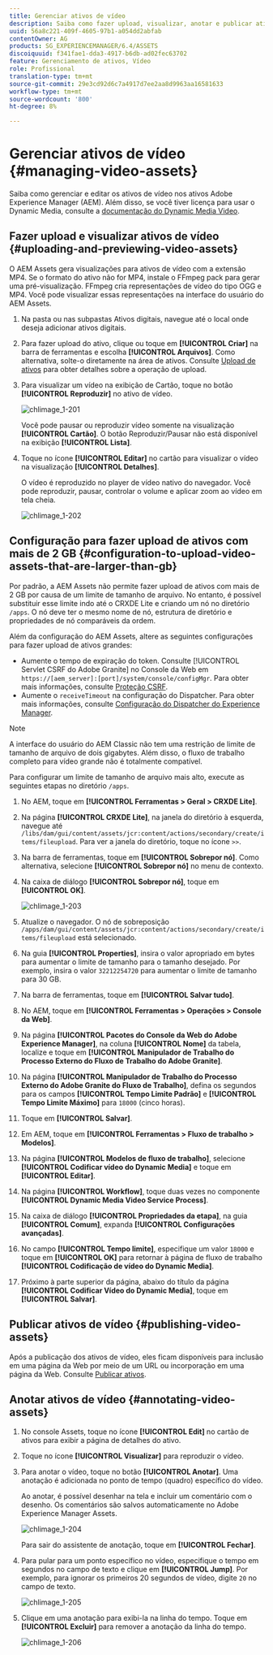 ```yaml
---
title: Gerenciar ativos de vídeo
description: Saiba como fazer upload, visualizar, anotar e publicar ativos de vídeo.
uuid: 56a8c221-409f-4605-97b1-a054dd2abfab
contentOwner: AG
products: SG_EXPERIENCEMANAGER/6.4/ASSETS
discoiquuid: f341fae1-dda3-4917-b6db-ad02fec63702
feature: Gerenciamento de ativos, Vídeo
role: Profissional
translation-type: tm+mt
source-git-commit: 29e3cd92d6c7a4917d7ee2aa8d9963aa16581633
workflow-type: tm+mt
source-wordcount: '800'
ht-degree: 8%

---
```



# Gerenciar ativos de vídeo {#managing-video-assets}

Saiba como gerenciar e editar os ativos de vídeo nos ativos Adobe Experience Manager (AEM). Além disso, se você tiver licença para usar o Dynamic Media, consulte a [documentação do Dynamic Media Video](video.md).

## Fazer upload e visualizar ativos de vídeo {#uploading-and-previewing-video-assets}

O AEM Assets gera visualizações para ativos de vídeo com a extensão MP4. Se o formato do ativo não for MP4, instale o FFmpeg pack para gerar uma pré-visualização. FFmpeg cria representações de vídeo do tipo OGG e MP4. Você pode visualizar essas representações na interface do usuário do AEM Assets.

1. Na pasta ou nas subpastas Ativos digitais, navegue até o local onde deseja adicionar ativos digitais.
1. Para fazer upload do ativo, clique ou toque em **[!UICONTROL Criar]** na barra de ferramentas e escolha **[!UICONTROL Arquivos]**. Como alternativa, solte-o diretamente na área de ativos. Consulte [Upload de ativos](managing-assets-touch-ui.md#uploading-assets) para obter detalhes sobre a operação de upload.
1. Para visualizar um vídeo na exibição de Cartão, toque no botão **[!UICONTROL Reproduzir]** no ativo de vídeo.

   ![chlimage_1-201](assets/chlimage_1-201.png)

   Você pode pausar ou reproduzir vídeo somente na visualização **[!UICONTROL Cartão]**. O botão Reproduzir/Pausar não está disponível na exibição **[!UICONTROL Lista]**.

1. Toque no ícone **[!UICONTROL Editar]** no cartão para visualizar o vídeo na visualização **[!UICONTROL Detalhes]**.

   O vídeo é reproduzido no player de vídeo nativo do navegador. Você pode reproduzir, pausar, controlar o volume e aplicar zoom ao vídeo em tela cheia.

   ![chlimage_1-202](assets/chlimage_1-202.png)

## Configuração para fazer upload de ativos com mais de 2 GB {#configuration-to-upload-video-assets-that-are-larger-than-gb}

Por padrão, a AEM Assets não permite fazer upload de ativos com mais de 2 GB por causa de um limite de tamanho de arquivo. No entanto, é possível substituir esse limite indo até o CRXDE Lite e criando um nó no diretório `/apps`. O nó deve ter o mesmo nome de nó, estrutura de diretório e propriedades de nó comparáveis da ordem.

Além da configuração do AEM Assets, altere as seguintes configurações para fazer upload de ativos grandes:

* Aumente o tempo de expiração do token. Consulte [!UICONTROL Servlet CSRF do Adobe Granite] no Console da Web em `https://[aem_server]:[port]/system/console/configMgr`. Para obter mais informações, consulte [Proteção CSRF](/help/sites-developing/csrf-protection.md).
* Aumente o `receiveTimeout` na configuração do Dispatcher. Para obter mais informações, consulte [Configuração do Dispatcher do Experience Manager](https://docs.adobe.com/content/help/en/experience-manager-dispatcher/using/configuring/dispatcher-configuration.html#renders-options).

>[!NOTE]
>
>A interface do usuário do AEM Classic não tem uma restrição de limite de tamanho de arquivo de dois gigabytes. Além disso, o fluxo de trabalho completo para vídeo grande não é totalmente compatível.

Para configurar um limite de tamanho de arquivo mais alto, execute as seguintes etapas no diretório `/apps`.

1. No AEM, toque em **[!UICONTROL Ferramentas > Geral > CRXDE Lite]**.
1. Na página **[!UICONTROL CRXDE Lite]**, na janela do diretório à esquerda, navegue até `/libs/dam/gui/content/assets/jcr:content/actions/secondary/create/items/fileupload`. Para ver a janela do diretório, toque no ícone `>>`.
1. Na barra de ferramentas, toque em **[!UICONTROL Sobrepor nó]**. Como alternativa, selecione **[!UICONTROL Sobrepor nó]** no menu de contexto.
1. Na caixa de diálogo **[!UICONTROL Sobrepor nó]**, toque em **[!UICONTROL OK]**.

   ![chlimage_1-203](assets/chlimage_1-203.png)

1. Atualize o navegador. O nó de sobreposição `/apps/dam/gui/content/assets/jcr:content/actions/secondary/create/items/fileupload` está selecionado.
1. Na guia **[!UICONTROL Properties]**, insira o valor apropriado em bytes para aumentar o limite de tamanho para o tamanho desejado. Por exemplo, insira o valor `32212254720` para aumentar o limite de tamanho para 30 GB.

1. Na barra de ferramentas, toque em **[!UICONTROL Salvar tudo]**.
1. No AEM, toque em **[!UICONTROL Ferramentas > Operações > Console da Web]**.
1. Na página **[!UICONTROL Pacotes do Console da Web do Adobe Experience Manager]**, na coluna **[!UICONTROL Nome]** da tabela, localize e toque em **[!UICONTROL Manipulador de Trabalho do Processo Externo do Fluxo de Trabalho do Adobe Granite]**.
1. Na página **[!UICONTROL Manipulador de Trabalho do Processo Externo do Adobe Granite do Fluxo de Trabalho]**, defina os segundos para os campos **[!UICONTROL Tempo Limite Padrão]** e **[!UICONTROL Tempo Limite Máximo]** para `18000` (cinco horas).
1. Toque em **[!UICONTROL Salvar]**.
1. Em AEM, toque em **[!UICONTROL Ferramentas > Fluxo de trabalho > Modelos]**.
1. Na página **[!UICONTROL Modelos de fluxo de trabalho]**, selecione **[!UICONTROL Codificar vídeo do Dynamic Media]** e toque em **[!UICONTROL Editar]**.
1. Na página **[!UICONTROL Workflow]**, toque duas vezes no componente **[!UICONTROL Dynamic Media Video Service Process]**.
1. Na caixa de diálogo **[!UICONTROL Propriedades da etapa]**, na guia **[!UICONTROL Comum]**, expanda **[!UICONTROL Configurações avançadas]**.
1. No campo **[!UICONTROL Tempo limite]**, especifique um valor `18000` e toque em **[!UICONTROL OK]** para retornar à página de fluxo de trabalho **[!UICONTROL Codificação de vídeo do Dynamic Media]**.
1. Próximo à parte superior da página, abaixo do título da página **[!UICONTROL Codificar Vídeo do Dynamic Media]**, toque em **[!UICONTROL Salvar]**.

## Publicar ativos de vídeo {#publishing-video-assets}

Após a publicação dos ativos de vídeo, eles ficam disponíveis para inclusão em uma página da Web por meio de um URL ou incorporação em uma página da Web. Consulte [Publicar ativos](publishing-dynamicmedia-assets.md).

## Anotar ativos de vídeo {#annotating-video-assets}

1. No console Assets, toque no ícone **[!UICONTROL Edit]** no cartão de ativos para exibir a página de detalhes do ativo.
1. Toque no ícone **[!UICONTROL Visualizar]** para reproduzir o vídeo.
1. Para anotar o vídeo, toque no botão **[!UICONTROL Anotar]**. Uma anotação é adicionada no ponto de tempo (quadro) específico do vídeo.

   Ao anotar, é possível desenhar na tela e incluir um comentário com o desenho. Os comentários são salvos automaticamente no Adobe Experience Manager Assets.

   ![chlimage_1-204](assets/chlimage_1-204.png)

   Para sair do assistente de anotação, toque em **[!UICONTROL Fechar]**.

1. Para pular para um ponto específico no vídeo, especifique o tempo em segundos no campo de texto e clique em **[!UICONTROL Jump]**. Por exemplo, para ignorar os primeiros 20 segundos de vídeo, digite `20` no campo de texto.

   ![chlimage_1-205](assets/chlimage_1-205.png)

1. Clique em uma anotação para exibi-la na linha do tempo. Toque em **[!UICONTROL Excluir]** para remover a anotação da linha do tempo.

   ![chlimage_1-206](assets/chlimage_1-206.png)
